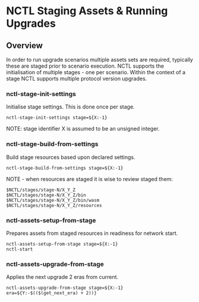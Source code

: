 # NCTL Staging Assets & Running Upgrades

## Overview

In order to run upgrade scenarios multiple assets sets are required, typically these are staged prior to scenario execution.  NCTL supports the initialisation of multiple stages - one per scenario.  Within the context of a stage NCTL supports multiple protocol version upgrades.


### nctl-stage-init-settings

Initialise stage settings.  This is done once per stage.

```
nctl-stage-init-settings stage=${X:-1}
```

NOTE: stage identifier X is assumed to be an unsigned integer.

### nctl-stage-build-from-settings

Build stage resources based upon declared settings.

```
nctl-stage-build-from-settings stage=${X:-1}
```

NOTE - when resources are staged it is wise to review staged them:

```
$NCTL/stages/stage-N/X_Y_Z
$NCTL/stages/stage-N/X_Y_Z/bin
$NCTL/stages/stage-N/X_Y_Z/bin/wasm
$NCTL/stages/stage-N/X_Y_Z/resources
```

### nctl-assets-setup-from-stage

Prepares assets from staged resources in readiness for network start.

```
nctl-assets-setup-from-stage stage=${X:-1}
nctl-start
```

### nctl-assets-upgrade-from-stage

Applies the next upgrade 2 eras from current.

```
nctl-assets-upgrade-from-stage stage=${X:-1} era=${Y:-$(($(get_next_era) + 2))}
```